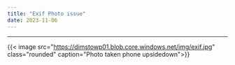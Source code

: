 ```yaml
---
title: "Exif Photo issue"
date: 2023-11-06
---
```

---

{{< image src="https://dimstowp01.blob.core.windows.net/img/exif.jpg" class="rounded" caption="Photo taken phone upsidedown">}}

